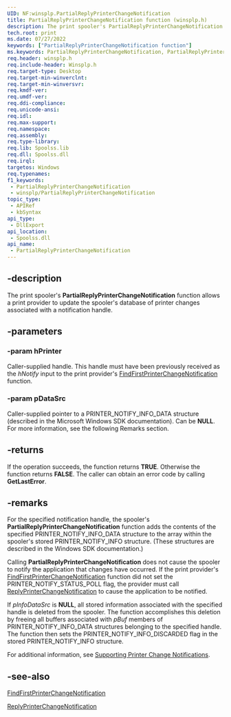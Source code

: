 ```yaml
---
UID: NF:winsplp.PartialReplyPrinterChangeNotification
title: PartialReplyPrinterChangeNotification function (winsplp.h)
description: The print spooler's PartialReplyPrinterChangeNotification function allows a print provider to update the spooler's database of printer changes associated with a notification handle.
tech.root: print
ms.date: 07/27/2022
keywords: ["PartialReplyPrinterChangeNotification function"]
ms.keywords: PartialReplyPrinterChangeNotification, PartialReplyPrinterChangeNotification function [Print Devices], print.partialreplyprinterchangenotification, spoolfnc_95f9f0ac-2340-463b-9c8d-6c27130020d9.xml, winsplp/PartialReplyPrinterChangeNotification
req.header: winsplp.h
req.include-header: Winsplp.h
req.target-type: Desktop
req.target-min-winverclnt: 
req.target-min-winversvr: 
req.kmdf-ver: 
req.umdf-ver: 
req.ddi-compliance: 
req.unicode-ansi: 
req.idl: 
req.max-support: 
req.namespace: 
req.assembly: 
req.type-library: 
req.lib: Spoolss.lib
req.dll: Spoolss.dll
req.irql: 
targetos: Windows
req.typenames: 
f1_keywords:
 - PartialReplyPrinterChangeNotification
 - winsplp/PartialReplyPrinterChangeNotification
topic_type:
 - APIRef
 - kbSyntax
api_type:
 - DllExport
api_location:
 - Spoolss.dll
api_name:
 - PartialReplyPrinterChangeNotification
---
```


## -description

The print spooler's **PartialReplyPrinterChangeNotification** function allows a print provider to update the spooler's database of printer changes associated with a notification handle.

## -parameters

### -param hPrinter

Caller-supplied handle. This handle must have been previously received as the *hNotify* input to the print provider's [FindFirstPrinterChangeNotification](/windows-hardware/drivers/ddi/winspool/nf-winspool-findfirstprinterchangenotification) function.

### -param pDataSrc

Caller-supplied pointer to a PRINTER_NOTIFY_INFO_DATA structure (described in the Microsoft Windows SDK documentation). Can be **NULL**. For more information, see the following Remarks section.

## -returns

If the operation succeeds, the function returns **TRUE**. Otherwise the function returns **FALSE**. The caller can obtain an error code by calling **GetLastError**.

## -remarks

For the specified notification handle, the spooler's **PartialReplyPrinterChangeNotification** function adds the contents of the specified PRINTER_NOTIFY_INFO_DATA structure to the array within the spooler's stored PRINTER_NOTIFY_INFO structure. (These structures are described in the Windows SDK documentation.)

Calling **PartialReplyPrinterChangeNotification** does not cause the spooler to notify the application that changes have occurred. If the print provider's [FindFirstPrinterChangeNotification](/windows-hardware/drivers/ddi/winspool/nf-winspool-findfirstprinterchangenotification) function did not set the PRINTER_NOTIFY_STATUS_POLL flag, the provider must call [ReplyPrinterChangeNotification](/windows-hardware/drivers/ddi/winsplp/nf-winsplp-replyprinterchangenotification) to cause the application to be notified.

If *pInfoDataSrc* is **NULL**, all stored information associated with the specified handle is deleted from the spooler. The function accomplishes this deletion by freeing all buffers associated with *pBuf* members of PRINTER_NOTIFY_INFO_DATA structures belonging to the specified handle. The function then sets the PRINTER_NOTIFY_INFO_DISCARDED flag in the stored PRINTER_NOTIFY_INFO structure.

For additional information, see [Supporting Printer Change Notifications](/windows-hardware/drivers/print/supporting-printer-change-notifications).

## -see-also

[FindFirstPrinterChangeNotification](/windows-hardware/drivers/ddi/winspool/nf-winspool-findfirstprinterchangenotification)

[ReplyPrinterChangeNotification](/windows-hardware/drivers/ddi/winsplp/nf-winsplp-replyprinterchangenotification)
